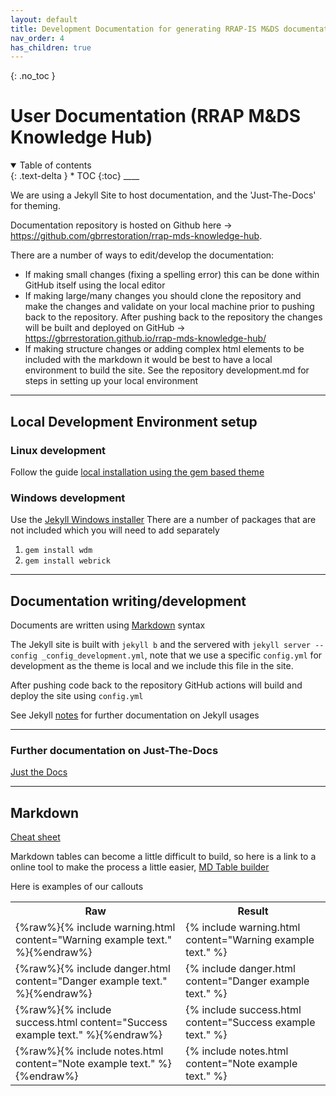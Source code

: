 ```yaml
---
layout: default
title: Development Documentation for generating RRAP-IS M&DS documentation  
nav_order: 4
has_children: true
---
```

{: .no_toc }
# User Documentation (RRAP M&DS Knowledge Hub)
<details  open markdown="block">
  <summary>
    Table of contents
  </summary>
{: .text-delta }
* TOC
{:toc}
____
</details>

We are using a Jekyll Site to host documentation, and the 'Just-The-Docs' for theming. 

Documentation repository is hosted on Github here → https://github.com/gbrrestoration/rrap-mds-knowledge-hub.

There are a number of ways to edit/develop the documentation:

* If making small changes (fixing a spelling error) this can be done within GitHub itself using the local editor
* If making large/many changes you should clone the repository and make the changes and validate on your local machine prior to pushing back to the repository.  After pushing back to the repository the changes will be built and deployed on GitHub → https://gbrrestoration.github.io/rrap-mds-knowledge-hub/
* If making structure changes or adding complex html elements to be included with the markdown it would be best to have a local environment to build the site. See the repository development.md for steps in setting up your local environment  

___
## Local Development Environment setup
### Linux development
Follow the guide [local installation using the gem based theme](https://just-the-docs.github.io/just-the-docs/#local-installation-use-the-gem-based-theme)
### Windows development
Use the [Jekyll Windows installer](https://jekyllrb.com/docs/installation/windows/) 
There are a number of packages that are not included which you will need to add separately
1. ```gem install wdm```
1. ```gem install webrick```

___
## Documentation writing/development 
Documents are written using [Markdown](https://www.markdownguide.org/cheat-sheet/) syntax

The Jekyll site is built with ```jekyll b``` and the servered with ```jekyll server --config _config_development.yml```, note that we use a specific ```config.yml``` for development as the theme is local and we include this file in the site. 

After pushing code back to the repository GitHub actions will build and deploy the site using ```config.yml```

See Jekyll [notes](https://jekyllrb.com/docs/usage/) for further documentation on Jekyll usages 

___
### Further documentation on Just-The-Docs
[Just the Docs](https://just-the-docs.github.io/just-the-docs/)

___
## Markdown
[Cheat sheet](https://www.markdownguide.org/cheat-sheet/)

Markdown tables can become a little difficult to build, so here is a link to a online tool to make the process a little easier, [MD Table builder](https://www.tablesgenerator.com/markdown_tables)

Here is examples of our callouts
<table text-align=center>
  <tr>
    <th>Raw  </th>
    <th>Result   </th>
  </tr>
  <tr>
    <td>{%raw%}{% include warning.html content="Warning example text." %}{%endraw%}</td>
    <td>{% include warning.html content="Warning example text." %}</td>
  </tr>
  <tr>
    <td>{%raw%}{% include danger.html content="Danger example text." %}{%endraw%}</td>
    <td>{% include danger.html content="Danger example text." %}</td>
  </tr>
  <tr>
    <td>{%raw%}{% include success.html content="Success example text." %}{%endraw%}</td>
    <td>{% include success.html content="Success example text." %}</td>
  </tr>
  <tr>
    <td>{%raw%}{% include notes.html content="Note example text." %}{%endraw%}</td>
    <td>{% include notes.html content="Note example text." %}</td>
  </tr>    
</table>